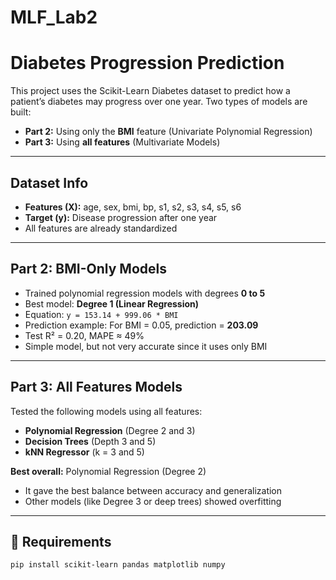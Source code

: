 # MLF_Lab2
# Diabetes Progression Prediction

This project uses the Scikit-Learn Diabetes dataset to predict how a patient’s diabetes may progress over one year. Two types of models are built:

- **Part 2:** Using only the **BMI** feature (Univariate Polynomial Regression)
- **Part 3:** Using **all features** (Multivariate Models)

---

## Dataset Info

- **Features (X):** age, sex, bmi, bp, s1, s2, s3, s4, s5, s6
- **Target (y):** Disease progression after one year
- All features are already standardized

---

## Part 2: BMI-Only Models

- Trained polynomial regression models with degrees **0 to 5**
- Best model: **Degree 1 (Linear Regression)**
- Equation: `y = 153.14 + 999.06 * BMI`
- Prediction example: For BMI = 0.05, prediction = **203.09**
- Test R² = 0.20, MAPE ≈ 49%
- Simple model, but not very accurate since it uses only BMI

---

## Part 3: All Features Models

Tested the following models using all features:

- **Polynomial Regression** (Degree 2 and 3)
- **Decision Trees** (Depth 3 and 5)
- **kNN Regressor** (k = 3 and 5)

**Best overall:** Polynomial Regression (Degree 2)

- It gave the best balance between accuracy and generalization
- Other models (like Degree 3 or deep trees) showed overfitting

---


## 🔧 Requirements

```bash
pip install scikit-learn pandas matplotlib numpy
